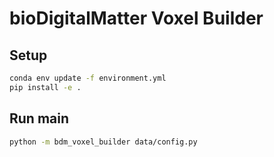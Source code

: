 # bioDigitalMatter Voxel Builder

## Setup

```bash
conda env update -f environment.yml
pip install -e .
```

## Run main

```bash
python -m bdm_voxel_builder data/config.py
```
